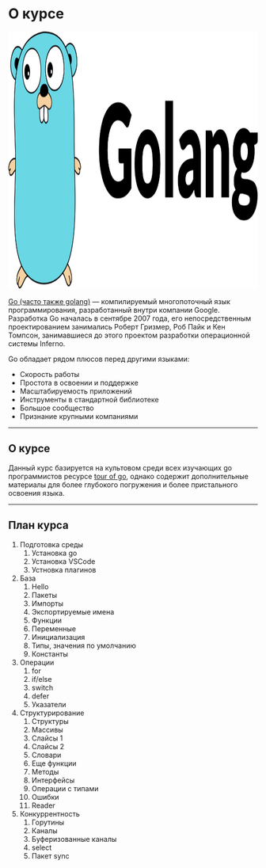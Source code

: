# О курсе


<p align="center">
  <img width="520px" height="520px" src="go.png" alt="logo"/>
</p>


[Go (часто также golang)](https://go.dev) — компилируемый многопоточный язык программирования, разработанный внутри компании Google. Разработка Go началась в сентябре 2007 года, его непосредственным проектированием занимались Роберт Гризмер, Роб Пайк и Кен Томпсон, занимавшиеся до этого проектом разработки операционной системы Inferno.

Go обладает рядом плюсов перед другими языками:

- Скорость работы
- Простота в освоении и поддержке
- Масштабируемость приложений
- Инструменты в стандартной библиотеке
- Большое сообщество
- Признание крупными компаниями

---

## О курсе

Данный курс базируется на культовом среди всех изучающих go программистов ресурсе [tour of go](https://go.dev/tour/welcome/1), однако содержит дополнительные материалы для более глубокого погружения и более пристального освоения языка.

---

## План курса

1. Подготовка среды
    1. Установка go
    1. Установка VSCode
    1. Устновка плагинов
1. База
    1. Hello
    1. Пакеты
    1. Импорты
    1. Экспортируемые имена
    1. Функции
    1. Переменные
    1. Инициализация
    1. Типы, значения по умолчанию
    1. Константы
1. Операции
    1. for
    1. if/else
    1. switch
    1. defer
    1. Указатели
1. Структурирование
    1. Структуры
    1. Массивы
    1. Слайсы 1
    1. Слайсы 2
    1. Словари
    1. Еще функции
    1. Методы
    1. Интерфейсы
    1. Операции с типами
    1. Ошибки
    1. Reader
1. Конкуррентность
    1. Горутины
    1. Каналы
    1. Буферизованные каналы
    1. select
    1. Пакет sync    
